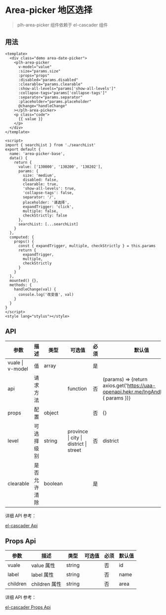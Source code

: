 # Area-picker 地区选择

> plh-area-picker 组件依赖于 el-cascader 组件

## 用法

<area-picker-base></area-picker-base>

```vue
<template>
  <div class="demo area-date-picker">
    <plh-area-picker
      v-model="value"
      :size="params.size"
      :props="props"
      :disabled="params.disabled"
      :clearable="params.clearable"
      :show-all-levels="params['show-all-levels']"
      :collapse-tags="params['collapse-tags']"
      :separator="params.separator"
      :placeholder="params.placeholder"
      @change="handleChange"
    ></plh-area-picker>
    <p class="code">
      {{ value }}
    </p>
  </div>
</template>

<script>
import { searchList } from './searchList'
export default {
  name: 'area-picker-base',
  data() {
    return {
      value: ['130000', '130200', '130202'],
      params: {
        size: 'medium',
        disabled: false,
        clearable: true,
        'show-all-levels': true,
        'collapse-tags': false,
        separator: '/',
        placeholder: '请选择',
        expandTrigger: 'click',
        multiple: false,
        checkStrictly: false
      },
      searchList: [...searchList]
    }
  },
  computed: {
    props() {
      const { expandTrigger, multiple, checkStrictly } = this.params
      return {
        expandTrigger,
        multiple,
        checkStrictly
      }
    }
  },
  mounted() {},
  methods: {
    handleChange(val) {
      console.log('改变值', val)
    }
  }
}
</script>
<style lang="stylus"></style>
```

## API

| 参数             | 描述         | 类型    | 可选值                                 | 必须 | 默认值                                                                                  |
| ---------------- | ------------ | ------- | -------------------------------------- | ---- | --------------------------------------------------------------------------------------- |
| vuale \| v-model | 值           | array   |                                        | 是   |                                                                                         |
| api              | 请求方法     |         | function                               | 否   | (params) => {return axios.get('https://uaa-openapi.hekr.me/lngAndLat/sub', { params })} |
| props            | 配置         | object  |                                        | 否   | {}                                                                                      |
| level            | 可选择级别   | string  | province \| city \| district \| street | 否   | district                                                                                |
| clearable        | 是否允许清除 | boolean |                                        | 是   |                                                                                         |

详细 API 参考：

[el-cascader Api](https://element.eleme.cn/#/zh-CN/component/cascader#cascader-attributes)

## Props Api

| 参数     | 描述          | 类型   | 可选值 | 必须 | 默认值 |
| -------- | ------------- | ------ | ------ | ---- | ------ |
| vuale    | value 属性    | string |        | 否   | id     |
| label    | label 属性    | string |        | 否   | name   |
| children | children 属性 | string |        | 否   | area   |

详细 API 参考：

[el-cascader Props Api](https://element.eleme.cn/#/zh-CN/component/cascader#props)
